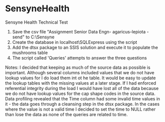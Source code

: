 # SensyneHealth
Sensyne Health Technical Test

1. Save the csv file "Assignment Senior Data Engn- agaricus-lepiota - send" to C:\Sensyne 
2. Create the database in localhost\SQLExpress using the script
3. Add the dtsx package to an SSIS solution and execute it to populate the mushrooms table
4. The script called 'Queries' attempts to answer the three questions

Notes:
I decided that keeping as much of the source data as possible is important. Although several columns included values that we do not have lookup values for I do load them int ot he table. It would be easy to update the lookup tables with the missing values at a later stage. If I had enforced referential integrity during the load I would have lost all of the data because we do not have lookup values for the cap shape codes in the source data.
Data profiling revealed that the Time column had some invalid time values in it - the data goes through a cleansing step in the dtsx package. In the cases where the value is not a valid time I decided to set the time to NULL rather than lose the data as none of the queries are related to time.
